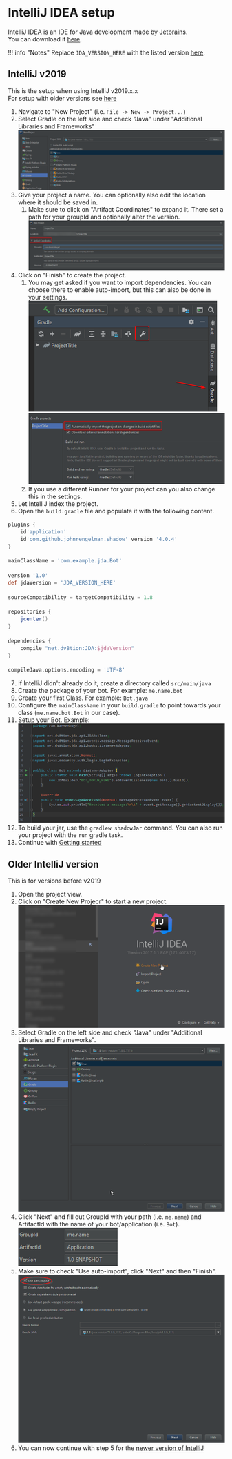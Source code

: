 [Jetbrains]: https://jetbrains.com/
[download]: https://jetbrains.com/idea/

# IntelliJ IDEA setup
IntelliJ IDEA is an IDE for Java development made by [Jetbrains].  
You can download it [here][download].

!!! info "Notes"
    Replace `JDA_VERSION_HERE` with the listed version [here](../index.md).

## IntelliJ v2019
This is the setup when using IntelliJ v2019.x.x  
For setup with older versions see [here](#older-intellij-version)

1. Navigate to "New Project" (i.e. `File -> New -> Project...`)
2. Select Gradle on the left side and check "Java" under "Additional Libraries and Frameworks"  
![step 2](/assets/img/intellij/new_step_2.png)
3. Give your project a name. You can optionally also edit the location where it should be saved in.
    1. Make sure to click on "Artifact Coordinates" to expand it. There set a path for your groupId and optionally alter the version.
	![step 3.1](/assets/img/intellij/new_step_3_1.png)
4. Click on "Finish" to create the project.
    1. You may get asked if you want to import dependencies. You can choose there to enable auto-import, but this can also be done in your settings.  
	![step 4.1 a](/assets/img/intellij/new_step_4_1_a.png)  
	![step 4.1 b](/assets/img/intellij/new_step_4_1_b.png)
    2. If you use a different Runner for your project can you also change this in the settings.
5. Let IntelliJ index the project.
6. Open the `build.gradle` file and populate it with the following content.  
```gradle
plugins {
    id'application'
    id'com.github.johnrengelman.shadow' version '4.0.4'
}

mainClassName = 'com.example.jda.Bot'

version '1.0'
def jdaVersion = 'JDA_VERSION_HERE'

sourceCompatibility = targetCompatibility = 1.8

repositories {
    jcenter()
}

dependencies {
    compile "net.dv8tion:JDA:$jdaVersion"
}

compileJava.options.encoding = 'UTF-8'
```
7. If IntelliJ didn't already do it, create a directory called `src/main/java`
8. Create the package of your bot. For example: `me.name.bot`
9. Create your first Class. For example: `Bot.java`
10. Configure the `mainClassName` in your `build.gradle` to point towards your class (`me.name.bot.Bot` in our case).
11. Setup your Bot. Example:  
	![step 11](/assets/img/intellij/new_step_11.png)
12. To build your jar, use the `gradlew shadowJar` command. You can also run your project with the `run` gradle task.
13. Continue with [Getting started](../usage/index.md)

## Older IntelliJ version
This is for versions before v2019

1. Open the project view.
2. Click on "Create New Projecr" to start a new project.  
![step 2](/assets/img/intellij/old_step_2.png)
3. Select Gradle on the left side and check "Java" under "Additional Libraries and Frameworks".  
![step 3](/assets/img/intellij/old_step_3.png)
4. Click "Next" and fill out GroupId with your path (i.e. `me.name`) and ArtifactId with the name of your bot/application (i.e. `Bot`).  
![step 4](/assets/img/intellij/old_step_4.png)
5. Make sure to check "Use auto-import", click "Next" and then "Finish".  
![step 5](/assets/img/intellij/old_step_5.png)
6. You can now continue with step 5 for the [newer version of IntelliJ](#intellij-v2019)